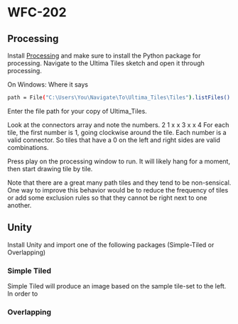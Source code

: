 # WFC-202

## Processing
Install [Processing](https://processing.org/) and make sure to install the Python package for processing.
Navigate to the Ultima Tiles sketch and open it through processing.

On Windows:
Where it says 
```bash
path = File("C:\Users\You\Navigate\To\Ultima_Tiles\Tiles").listFiles()
```
Enter the file path for your copy of Ultima_Tiles.

Look at the connectors array and note the numbers.
    2
 1 x x 3
   x x
    4
For each tile, the first number is 1, going clockwise around the tile. Each number is a valid connector. So tiles that have a 0 on the left and right sides are valid combinations.

Press play on the processing window to run. It will likely hang for a moment, then start drawing tile by tile. 

Note that there are a great many path tiles and they tend to be non-sensical. One way to improve this behavior would be to reduce the frequency of tiles or add some exclusion rules so that they cannot be right next to one another.
## Unity
Install Unity and import one of the following packages (Simple-Tiled or Overlapping) 

### Simple Tiled
Simple Tiled will produce an image based on the sample tile-set to the left. In order to 

### Overlapping
